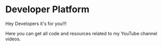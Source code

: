 # Developer Platform

Hey Developers it's for you!!!

Here you can get all code and resources related to my YouTube channel videos.
